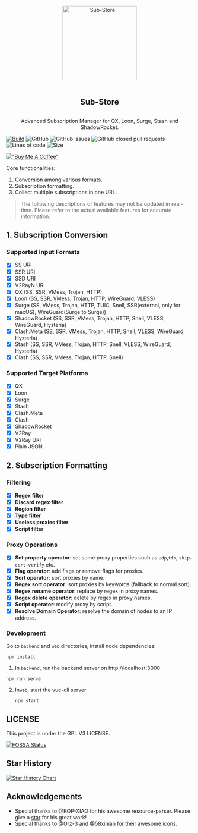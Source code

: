 <div align="center">
<br>
<img width="200" src="https://raw.githubusercontent.com/58xinian/icon/master/Sub-Store1.png" alt="Sub-Store">
<br>
<br>
<h2 align="center">Sub-Store<h2>
</div>

<p align="center" color="#6a737d">
Advanced Subscription Manager for QX, Loon, Surge, Stash and ShadowRocket.
</p>

[![Build](https://github.com/sub-store-org/Sub-Store/actions/workflows/main.yml/badge.svg)](https://github.com/sub-store-org/Sub-Store/actions/workflows/main.yml) ![GitHub](https://img.shields.io/github/license/sub-store-org/Sub-Store) ![GitHub issues](https://img.shields.io/github/issues/sub-store-org/Sub-Store) ![GitHub closed pull requests](https://img.shields.io/github/issues-pr-closed-raw/Peng-Ym/Sub-Store) ![Lines of code](https://img.shields.io/tokei/lines/github/sub-store-org/Sub-Store) ![Size](https://img.shields.io/github/languages/code-size/sub-store-org/Sub-Store) 

[!["Buy Me A Coffee"](https://www.buymeacoffee.com/assets/img/custom_images/orange_img.png)](https://www.buymeacoffee.com/PengYM)
   
Core functionalities:

1. Conversion among various formats.
2. Subscription formatting.
3. Collect multiple subscriptions in one URL.

> The following descriptions of features may not be updated in real-time. Please refer to the actual available features for accurate information.
   
## 1. Subscription Conversion

### Supported Input Formats

- [x] SS URI
- [x] SSR URI
- [x] SSD URI
- [x] V2RayN URI
- [x] QX (SS, SSR, VMess, Trojan, HTTP)
- [x] Loon (SS, SSR, VMess, Trojan, HTTP, WireGuard, VLESS)
- [x] Surge (SS, VMess, Trojan, HTTP, TUIC, Snell, SSR(external, only for macOS), WireGuard(Surge to Surge))
- [x] ShadowRocket (SS, SSR, VMess, Trojan, HTTP, Snell, VLESS, WireGuard, Hysteria)
- [x] Clash.Meta (SS, SSR, VMess, Trojan, HTTP, Snell, VLESS, WireGuard, Hysteria)
- [x] Stash (SS, SSR, VMess, Trojan, HTTP, Snell, VLESS, WireGuard, Hysteria)
- [x] Clash (SS, SSR, VMess, Trojan, HTTP, Snell)

### Supported Target Platforms

- [x] QX
- [x] Loon
- [x] Surge
- [x] Stash
- [x] Clash.Meta
- [x] Clash
- [x] ShadowRocket
- [x] V2Ray
- [x] V2Ray URI
- [x] Plain JSON

## 2. Subscription Formatting

### Filtering

- [x] **Regex filter**
- [x] **Discard regex filter**
- [x] **Region filter**
- [x] **Type filter**
- [x] **Useless proxies filter**
- [x] **Script filter**

### Proxy Operations

- [x] **Set property operator**: set some proxy properties such as `udp`,`tfo`, `skip-cert-verify` etc.
- [x] **Flag operator**: add flags or remove flags for proxies.
- [x] **Sort operator**: sort proxies by name.
- [x] **Regex sort operator**: sort proxies by keywords (fallback to normal sort).
- [x] **Regex rename operator**: replace by regex in proxy names.
- [x] **Regex delete operator**: delete by regex in proxy names.
- [x] **Script operator**: modify proxy by script.
- [x] **Resolve Domain Operator**: resolve the domain of nodes to an IP address.

### Development

Go to `backend` and `web` directories, install node dependencies:

```
npm install
```

1. In `backend`, run the backend server on http://localhost:3000

```
npm run serve
```

2. In`web`, start the vue-cli server
   
   ```
   npm start
   ```

## LICENSE

This project is under the GPL V3 LICENSE.

[![FOSSA Status](https://app.fossa.com/api/projects/git%2Bgithub.com%2FPeng-YM%2FSub-Store.svg?type=large)](https://app.fossa.com/projects/git%2Bgithub.com%2FPeng-YM%2FSub-Store?ref=badge_large)

## Star History

[![Star History Chart](https://api.star-history.com/svg?repos=sub-store-org/sub-store&type=Date)](https://star-history.com/#sub-store-org/sub-store&Date)


## Acknowledgements

- Special thanks to @KOP-XIAO for his awesome resource-parser. Please give a [star](https://github.com/KOP-XIAO/QuantumultX) for his great work!
- Special thanks to @Orz-3 and @58xinian for their awesome icons.
